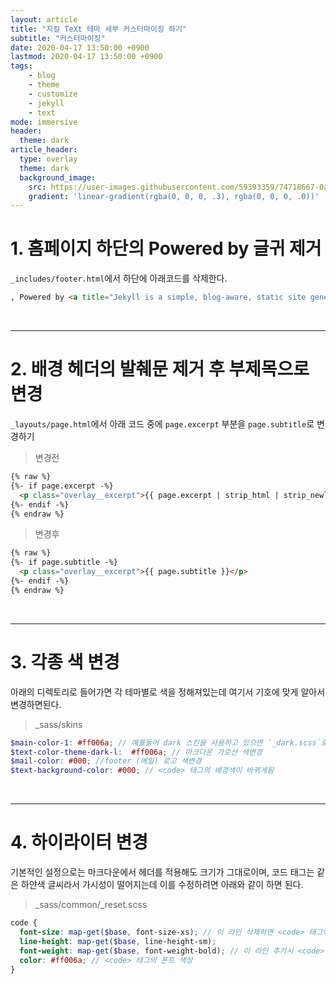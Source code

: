 ```yaml
---
layout: article
title: "지킬 TeXt 테마 세부 커스터마이징 하기"
subtitle: "커스터마이징"
date: 2020-04-17 13:50:00 +0900
lastmod: 2020-04-17 13:50:00 +0900
tags: 
    - blog
    - theme
    - customize
    - jekyll
    - text
mode: immersive
header:
  theme: dark
article_header:
  type: overlay
  theme: dark
  background_image:
    src: https://user-images.githubusercontent.com/59393359/74718667-0adb8a80-5276-11ea-8bc3-0e36c67cf28a.jpg
    gradient: 'linear-gradient(rgba(0, 0, 0, .3), rgba(0, 0, 0, .0))'
---
```


# 1. 홈페이지 하단의 Powered by 글귀 제거

`_includes/footer.html`에서 하단에 아래코드를 삭제한다.

```html
, Powered by <a title="Jekyll is a simple, blog-aware, static site generator." href="http://jekyllrb.com/">Jekyll</a> & <a title="TeXt is a super customizable Jekyll theme." href="https://github.com/kitian616/jekyll-TeXt-theme">TeXt Theme</a>.
```

<br/>

---

# 2. 배경 헤더의 발췌문 제거 후 부제목으로 변경

`_layouts/page.html`에서 아래 코드 중에 `page.excerpt` 부분을 `page.subtitle`로 변경하기

> 변경전

```html
{% raw %}
{%- if page.excerpt -%}
  <p class="overlay__excerpt">{{ page.excerpt | strip_html | strip_newlines | strip | truncate: _article_header_excerpt_truncate }}</p>
{%- endif -%}
{% endraw %}
```

> 변경후

```html
{% raw %}
{%- if page.subtitle -%}
  <p class="overlay__excerpt">{{ page.subtitle }}</p>
{%- endif -%}
{% endraw %}
```

<br/>

---

# 3. 각종 색 변경

아래의 디렉토리로 들어가면 각 테마별로 색을 정해져있는데 여기서 기호에 맞게 알아서 변경하면된다.

> _sass/skins

```scss
$main-color-1: #ff006a; // 예를들어 dark 스킨을 사용하고 있으면 `_dark.scss`로 들어가서 아래 코드의 색깔 부분을 변경하게 되면 title-hover, read more, archive-tag, 블록지정 등 대표 색을 변경할수 있다.
$text-color-theme-dark-l:  #ff006a; // 마크다운 가로선 색변경
$mail-color: #000; //footer (메일) 로고 색변경
$text-background-color: #000; // <code> 태그의 배경색이 바뀌게됨
```

<br/>

---

# 4. 하이라이터 변경

기본적인 설정으로는 마크다운에서 헤더를 적용해도 크기가 그대로이며, 코드 태그는 같은 하얀색 글씨라서 가시성이 떨어지는데 이를 수정하려면 아래와 같이 하면 된다. 

> _sass/common/_reset.scss

```scss
code {
  font-size: map-get($base, font-size-xs); // 이 라인 삭제하면 <code> 태그에서 마크다운의 헤더 크기가 정상적으로 적용됨
  line-height: map-get($base, line-height-sm);
  font-weight: map-get($base, font-weight-bold); // 이 라인 추가시 <code> 태그의 폰트 굵기 바꿀수 있음
  color: #ff006a; // <code> 태그의 폰트 색상
}
```